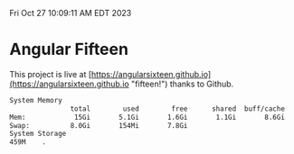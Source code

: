 Fri Oct 27 10:09:11 AM EDT 2023

# Angular Fifteen


This project is live at [https://angularsixteen.github.io](https://angularsixteen.github.io "fifteen!") thanks to Github.

```bash
System Memory
               total        used        free      shared  buff/cache   available
Mem:            15Gi       5.1Gi       1.6Gi       1.1Gi       8.6Gi       8.8Gi
Swap:          8.0Gi       154Mi       7.8Gi
System Storage
459M	.
```
```bash
